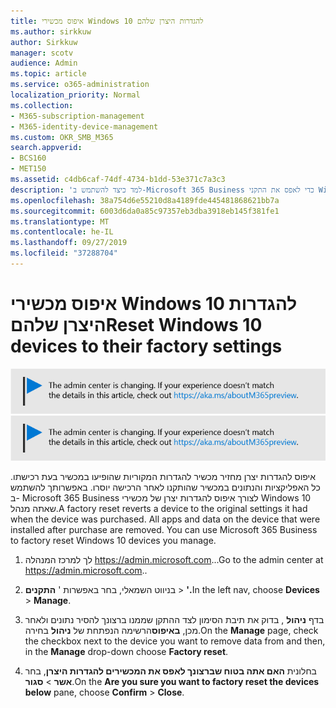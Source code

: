 ```yaml
---
title: איפוס מכשירי Windows 10 להגדרות היצרן שלהם
ms.author: sirkkuw
author: Sirkkuw
manager: scotv
audience: Admin
ms.topic: article
ms.service: o365-administration
localization_priority: Normal
ms.collection:
- M365-subscription-management
- M365-identity-device-management
ms.custom: OKR_SMB_M365
search.appverid:
- BCS160
- MET150
ms.assetid: c4db6caf-74df-4734-b1dd-53e371c7a3c3
description: 'למד כיצד להשתמש ב-Microsoft 365 Business כדי לאפס את התקני Windows 10 שלך. '
ms.openlocfilehash: 38a754d6e55210d8a4189fde445481868621bb7a
ms.sourcegitcommit: 6003d6da0a85c97357eb3dba3918eb145f381fe1
ms.translationtype: MT
ms.contentlocale: he-IL
ms.lasthandoff: 09/27/2019
ms.locfileid: "37288704"
---
```

# <a name="reset-windows-10-devices-to-their-factory-settings"></a><span data-ttu-id="bc483-103">איפוס מכשירי Windows 10 להגדרות היצרן שלהם</span><span class="sxs-lookup"><span data-stu-id="bc483-103">Reset Windows 10 devices to their factory settings</span></span>

<span data-ttu-id="bc483-104">[![תווית כדי ליידע אותך שמרכז הניהול משתנה ובאפשרותך למצוא פרטים נוספים ב-aka.ms/aboutM365preview.](media/m365admincenterchanging.png)](https://docs.microsoft.com/office365/admin/microsoft-365-admin-center-preview)</span><span class="sxs-lookup"><span data-stu-id="bc483-104">[![Label to let you know the admin center is changing and you can find more details at aka.ms/aboutM365preview.](media/m365admincenterchanging.png)](https://docs.microsoft.com/office365/admin/microsoft-365-admin-center-preview)</span></span>

<span data-ttu-id="bc483-p101">איפוס להגדרות יצרן מחזיר מכשיר להגדרות המקוריות שהופיעו במכשיר בעת רכישתו. כל האפליקציות והנתונים במכשיר שהותקנו לאחר הרכישה יוסרו. באפשרותך להשתמש ב- Microsoft 365 Business לצורך איפוס להגדרות יצרן של מכשירי Windows 10 שאתה מנהל.</span><span class="sxs-lookup"><span data-stu-id="bc483-p101">A factory reset reverts a device to the original settings it had when the device was purchased. All apps and data on the device that were installed after purchase are removed. You can use Microsoft 365 Business to factory reset Windows 10 devices you manage.</span></span>
  
1. <span data-ttu-id="bc483-108">לך למרכז המנהלה <a href="https://go.microsoft.com/fwlink/p/?linkid=837890" target="_blank">https://admin.microsoft.com</a>...</span><span class="sxs-lookup"><span data-stu-id="bc483-108">Go to the admin center at <a href="https://go.microsoft.com/fwlink/p/?linkid=837890" target="_blank">https://admin.microsoft.com</a>..</span></span> 
    
2. <span data-ttu-id="bc483-109">בניווט השמאלי, בחר באפשרות ' **התקנים** \> **'.**</span><span class="sxs-lookup"><span data-stu-id="bc483-109">In the left nav, choose **Devices** \> **Manage**.</span></span>

3. <span data-ttu-id="bc483-110">בדף **ניהול** , בדוק את תיבת הסימון לצד ההתקן שממנו ברצונך להסיר נתונים ולאחר מכן, **באיפוס**הרשימה הנפתחת של **ניהול** בחירה.</span><span class="sxs-lookup"><span data-stu-id="bc483-110">On the **Manage** page, check the checkbox next to the device you want to remove data from and then, in the **Manage** drop-down choose **Factory reset**.</span></span>
    
4. <span data-ttu-id="bc483-111">בחלונית **האם אתה בטוח שברצונך לאפס את המכשירים להגדרות היצרן**, בחר **אשר** \> **סגור**.</span><span class="sxs-lookup"><span data-stu-id="bc483-111">On the **Are you sure you want to factory reset the devices below** pane, choose **Confirm** \> **Close**.</span></span>
    
  

